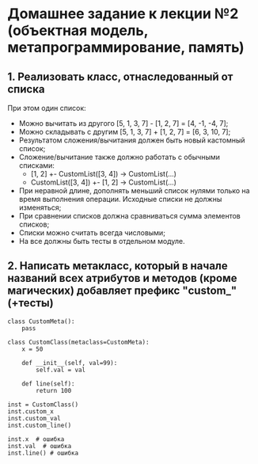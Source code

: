 # Домашнее задание к лекции №2 (объектная модель, метапрограммирование, память)

## 1. Реализовать класс, отнаследованный от списка

При этом один список:

- Можно вычитать из другого [5, 1, 3, 7] - [1, 2, 7] = [4, -1, -4, 7];
- Можно складывать с другим [5, 1, 3, 7] + [1, 2, 7] = [6, 3, 10, 7];
- Результатом сложения/вычитания должен быть новый кастомный список;
- Сложение/вычитание также должно работать с обычными списками:
    - [1, 2] +- CustomList([3, 4]) -> CustomList(...)
    - CustomList([3, 4]) +- [1, 2] -> CustomList(...)
- При неравной длине, дополнять меньший список нулями только на время выполнения операции. Исходные списки не должны изменяться;
- При сравнении списков должна сравниваться сумма элементов списков;
- Списки можно считать всегда числовыми;
- На все должны быть тесты в отдельном модуле.

## 2. Написать метакласс, который в начале названий всех атрибутов и методов (кроме магических) добавляет префикс "custom_" (+тесты)

    class CustomMeta():
        pass

    class CustomClass(metaclass=CustomMeta):
        x = 50

        def __init__(self, val=99):
            self.val = val

        def line(self):
            return 100

    inst = CustomClass()
    inst.custom_x
    inst.custom_val
    inst.custom_line()

    inst.x  # ошибка
    inst.val  # ошибка
    inst.line() # ошибка
